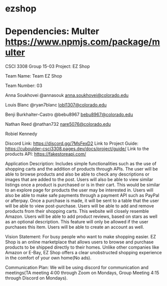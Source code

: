 # ezshop
# Dependencies: Multer https://www.npmjs.com/package/multer

CSCI 3308 Group 15-03 Project: EZ Shop

Team Name: Team EZ Shop

Team Number: 03




Anna Soukhovei @annasouk anna.soukhovei@colorado.edu

Louis Blanc @ryan7blanc lobl1307@colorado.edu

Benji Burkhalter-Castro @bebu8967 bebu8967@colorado.edu

Nathan Reed @nathan732 nare5076@colorado.edu

Robiel Kennedy

Discord Link: https://discord.gg/7MsFexD2
Link to Project Guide: https://cuboulder-csci3308.pages.dev/docs/project/guide/
Link to the products API: https://fakestoreapi.com/

Application Description:
Includes simple functionalities such as the use of shopping carts and the addition of products through APIs. The user will be able to browse products and also be able to check any descriptions or images that are added to the post. Users will also be able to view similar listings once a product is purchased or is in their cart. This would be similar to an explore page for products the user may be interested in. Users will also be able to make safe payments through a payment API such as PayPal or afterpay. Once a purchase is made, it will be sent to a table that the user will be able to view post-purchase. Users will be able to add and remove products from their shopping carts. This website will closely resemble Amazon. Users will be able to add product reviews, based on stars as well as an optional description. This feature will only be allowed if the user purchases this item. Users will be able to create an account as well. 

Vision Statement:
For busy people who want to make shopping easier. EZ Shop is an online marketplace that allows users to browse and purchase products to be shipped directly to their homes. Unlike other companies like Amazon or E-Bay, EZ Shop offers a clear unobstructed shopping experience in the comfort of your own home(No ads).  

Communication Plan:
We will be using discord for communication and meetings(TA meeting 4:00 through Zoom on Mondays, Group Meeting 4:15 through Discord on Mondays).
